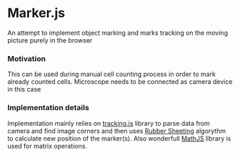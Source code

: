 # Marker.js

An attempt to implement object marking and marks tracking on the moving picture purely in the browser

### Motivation
This can be used during manual cell counting process in order to mark already counted cells. Microscope needs to be connected as camera device in this case

### Implementation details
Implementation mainly relies on [tracking.js](https://trackingjs.com/) library to parse data from camera and find image corners and then uses [Rubber Sheeting](https://en.wikipedia.org/wiki/Rubbersheeting) algorythm to calculate new position of the marker(s).
Also wonderfull [MathJS](http://mathjs.org/) library is used for matrix operations. 
